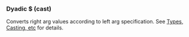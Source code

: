### Dyadic $ (cast)

Converts right arg values according to left arg specification.
See [Types, Casting, etc](/reference/types/types.md) for details.
